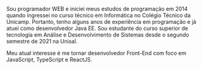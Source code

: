 Sou programador WEB e iniciei meus estudos de programação em 2014 quando ingressei no curso técnico em Informática no Colégio Técnico da Unicamp. 
Portanto, tenho alguns anos de experiência em programação e já atuei como desenvolvedor Java EE. Sou estudante do curso superior de tecnologia em Análise e Desenvolvimento de Sistemas desde o segundo semestre de 2021 na Unisal.

Meu atual interesse é me tornar desenvolvedor Front-End com foco em JavaScript, TypeScript e ReactJS. 



<!--
**matheus-fernandes/matheus-fernandes** is a ✨ _special_ ✨ repository because its `README.md` (this file) appears on your GitHub profile.

Here are some ideas to get you started:

- 🔭 I’m currently working on ...
- 🌱 I’m currently learning ...
- 👯 I’m looking to collaborate on ...
- 🤔 I’m looking for help with ...
- 💬 Ask me about ...
- 📫 How to reach me: ...
- 😄 Pronouns: ...
- ⚡ Fun fact: ...
-->
